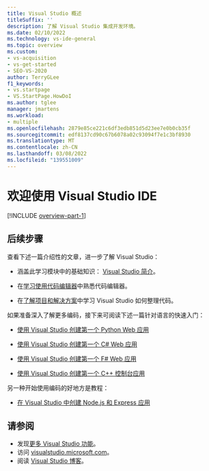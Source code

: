 ```yaml
---
title: Visual Studio 概述
titleSuffix: ''
description: 了解 Visual Studio 集成开发环境。
ms.date: 02/10/2022
ms.technology: vs-ide-general
ms.topic: overview
ms.custom:
- vs-acquisition
- vs-get-started
- SEO-VS-2020
author: TerryGLee
f1_keywords:
- vs.startpage
- VS.StartPage.HowDoI
ms.author: tglee
manager: jmartens
ms.workload:
- multiple
ms.openlocfilehash: 2879e85ce221c6df3edb851d5d23ee7e0b0cb35f
ms.sourcegitcommit: edf8137cd90c67b6078a02c93094f7e1c3bf8930
ms.translationtype: MT
ms.contentlocale: zh-CN
ms.lasthandoff: 03/08/2022
ms.locfileid: "139551009"
---
```

# <a name="welcome-to-the-visual-studio-ide"></a>欢迎使用 Visual Studio IDE

[!INCLUDE [overview-part-1](includes/ide-overview.md)]

## <a name="next-steps"></a>后续步骤

查看下述一篇介绍性的文章，进一步了解 Visual Studio：

- 涵盖此学习模块中的基础知识： [Visual Studio 简介](/learn/modules/visual-studio-intro/)。

- 在[学习使用代码编辑器](tutorial-editor.md)中熟悉代码编辑器。

- 在[了解项目和解决方案](tutorial-projects-solutions.md)中学习 Visual Studio 如何整理代码。

如果准备深入了解更多编码，接下来可阅读下述一篇针对语言的快速入门：

- [使用 Visual Studio 创建第一个 Python Web 应用](../ide/quickstart-python.md)

- [使用 Visual Studio 创建第一个 C# Web 应用](../ide/quickstart-aspnet-core.md)

- [使用 Visual Studio 创建第一个 F# Web 应用](../ide/quickstart-fsharp.md)

- [使用 Visual Studio 创建第一个 C++ 控制台应用](/cpp/get-started/tutorial-console-cpp)

另一种开始使用编码的好地方是教程：

- [在 Visual Studio 中创建 Node.js 和 Express 应用](../javascript/tutorial-nodejs.md)

## <a name="see-also"></a>请参阅

- 发现[更多 Visual Studio 功能](../ide/advanced-feature-overview.md)。
- 访问 [visualstudio.microsoft.com](https://visualstudio.microsoft.com/vs/)。
- 阅读 [Visual Studio 博客](https://devblogs.microsoft.com/visualstudio/)。
